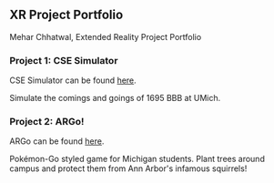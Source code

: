 ## XR Project Portfolio 

Mehar Chhatwal, Extended Reality Project Portfolio 

### Project 1: CSE Simulator

CSE Simulator can be found [here](https://user-images.githubusercontent.com/55930486/217425902-44ee05ce-afe4-4aeb-bb54-7bb9918e2409.mp4).

Simulate the comings and goings of 1695 BBB at UMich.  

### Project 2: ARGo! 

ARGo can be found [here](https://www.youtube.com/watch?v=I98d0JSJ3eU).

Pokémon-Go styled game for Michigan students. Plant trees around campus and protect them from Ann Arbor's infamous squirrels! 

